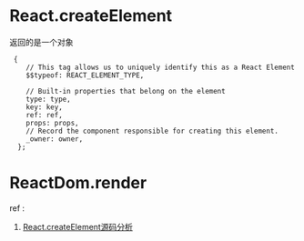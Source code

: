 # React.createElement
返回的是一个对象
```
 {
    // This tag allows us to uniquely identify this as a React Element
    $$typeof: REACT_ELEMENT_TYPE,

    // Built-in properties that belong on the element
    type: type,
    key: key,
    ref: ref,
    props: props,
    // Record the component responsible for creating this element.
    _owner: owner,
  };

```
# ReactDom.render

ref : 
1. [React.createElement源码分析](https://juejin.im/post/5dd0001cf265da0ba5279c2e)